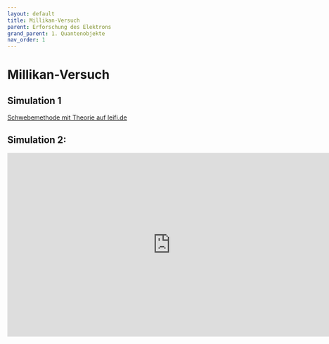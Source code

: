 ```yaml
---
layout: default
title: Millikan-Versuch
parent: Erforschung des Elektrons
grand_parent: 1. Quantenobjekte
nav_order: 1
---
```


# Millikan-Versuch

## Simulation 1

[Schwebemethode mit Theorie auf leifi.de](https://www.leifiphysik.de/elektrizitaetslehre/ladungen-elektrisches-feld/versuche/millikan-versuch-schwebemethode-simulation)


## Simulation 2:

<iframe scrolling="no" src="https://www.geogebra.org/material/iframe/id/pHfSpFwH/width/741/height/418/border/888888/smb/false/stb/false/stbh/false/ai/false/asb/false/sri/false/rc/false/ld/false/sdz/false/ctl/false" width="741px" height="418px" style="border:0px;"> </iframe>
